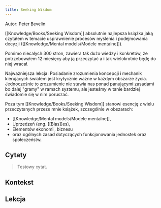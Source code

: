 ```yaml
---
title: Seeking Wisdom
---
```


Autor: Peter Bevelin

[[Knowledge/Books/Seeking Wisdom]] absolutnie najlepsza książka jaką czytałem w temacie usprawnienie procesów myślenia i podejmowania decyzji ([[Knowledge/Mental models/Modele mentalne]]).

Pomimo niecałych 300 stron, zawiera tak dużo wiedzy i konkretów, że potrzebowałem 12 miesięcy aby ją przeczytać a i tak wielokrotnie będę do niej wracał. 

Najważniejsza lekcja: Posiadanie zrozumienia koncepcji i mechanik kierujących światem jest krytycznie ważne w każdym obszarze życia. Jednocześnie to zrozumienie nie stawia nas ponad panującymi zasadami bo dalej "gramy" w ramach systemu, ale jesteśmy w tanie bardziej świadomie się w nim poruszać. 

Poza tym [[Knowledge/Books/Seeking Wisdom]] stanowi esencję z wielu przeczytanych przeze mnie książek, szczególnie w obszarach: 
- [[Knowledge/Mental models/Modele mentalne]], 
- Uprzedzeń (eng. [[Bias]]es), 
- Elementów ekonomii, biznesu 
- oraz ogólnych zasad dotyczących funkcjonowania jednostek oraz społeczeństw.

## Cytaty
> Testowy cytat.

## Kontekst

## Lekcja